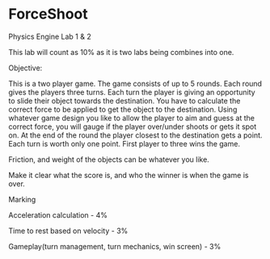 # ForceShoot
Physics Engine Lab 1 &amp; 2

This lab will count as 10% as it is two labs being combines into one.

Objective:

This is a two player game.  The game consists of up to 5 rounds.  Each round gives the players three turns.  Each turn the player is giving an opportunity to slide their object towards the destination.  You have to calculate the correct force to be applied to get the object to the destination.  Using whatever game design you like to allow the player to aim and guess at the correct force, you will gauge if the player over/under shoots or gets it spot on.  At the end of the round the player closest to the destination gets a point.  Each turn is worth only one point. First player to three wins the game.

Friction, and weight of the objects can be whatever you like.

Make it clear what the score is, and who the winner is when the game is over.

Marking

Acceleration calculation - 4%

Time to rest based on velocity - 3%

Gameplay(turn management, turn mechanics, win screen) - 3%
